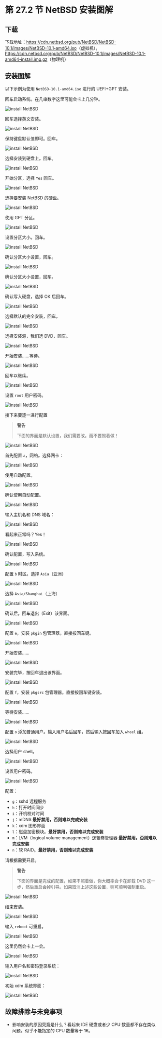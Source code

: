 # 第 27.2 节 NetBSD 安装图解

## 下载

下载地址：<https://cdn.netbsd.org/pub/NetBSD/NetBSD-10.1/images/NetBSD-10.1-amd64.iso>（虚拟机），<https://cdn.netbsd.org/pub/NetBSD/NetBSD-10.1/images/NetBSD-10.1-amd64-install.img.gz>（物理机）

## 安装图解

以下示例为使用 `NetBSD-10.1-amd64.iso` 进行的 UEFI+GPT 安装。

回车启动系统。在几串数字这里可能会卡上几分钟。

![install NetBSD](../.gitbook/assets/nb1.png)

回车选择英文安装。

![install NetBSD](../.gitbook/assets/nb2.png)

保持键盘默认值即可。回车。

![install NetBSD](../.gitbook/assets/nb3.png)

选择安装到硬盘上。回车。

![install NetBSD](../.gitbook/assets/nb4.png)

开始分区，选择 `Yes` 回车。

![install NetBSD](../.gitbook/assets/nb5.png)

选择要安装 NetBSD 的硬盘。

![install NetBSD](../.gitbook/assets/nb6.png)


使用 GPT 分区。

![install NetBSD](../.gitbook/assets/nb7.png)

设置分区大小。回车。

![install NetBSD](../.gitbook/assets/nb8.png)

确认分区大小设置，回车。

![install NetBSD](../.gitbook/assets/nb9.png)

确认分区大小设置，回车。

![install NetBSD](../.gitbook/assets/nb10.png)

确认写入硬盘，选择 OK 后回车。

![install NetBSD](../.gitbook/assets/nb11.png)

选择默认的完全安装，回车。

![install NetBSD](../.gitbook/assets/nb12.png)

选择安装源，我们选 DVD，回车。

![install NetBSD](../.gitbook/assets/nb13.png)

开始安装……等待。

![install NetBSD](../.gitbook/assets/nb14.png)

回车以继续。


![install NetBSD](../.gitbook/assets/nb16.png)

设置 `root` 用户密码。

![install NetBSD](../.gitbook/assets/nb17.png)

接下来要逐一进行配置

>**警告**
>
>下面的界面是默认设置，我们需要改。而不要照着做！

![install NetBSD](../.gitbook/assets/nb17-2.png)

首先配置 `a`，网络。选择网卡：

![install NetBSD](../.gitbook/assets/nb18.png)

使用自动配置。

![install NetBSD](../.gitbook/assets/nb20.png)

确认使用自动配置。

![install NetBSD](../.gitbook/assets/nb21.png)

输入主机名和 DNS 域名：

![install NetBSD](../.gitbook/assets/nb22.png)

看起来正常吗？Yes！

![install NetBSD](../.gitbook/assets/nb23.png)

确认配置，写入系统。

![install NetBSD](../.gitbook/assets/nb24.png)

配置 `b` 时区。选择 `Asia`（亚洲）

![install NetBSD](../.gitbook/assets/nb25.png)

选择 `Asia/Shanghai`（上海）

![install NetBSD](../.gitbook/assets/nb26.png)

确认后，回车退出（Exit）该界面。

![install NetBSD](../.gitbook/assets/nb27.png)

配置 `e`，安装 `pkgin` 包管理器。直接按回车键。

![install NetBSD](../.gitbook/assets/nb29.png)

开始安装……

![install NetBSD](../.gitbook/assets/nb30.png)

安装完毕，按回车退出该界面。

![install NetBSD](../.gitbook/assets/nb31.png)

配置 `f`，安装 `pkgsrc` 包管理器。直接按回车键安装。

![install NetBSD](../.gitbook/assets/nb32.png)

等待安装……

![install NetBSD](../.gitbook/assets/nb33.png)

配置 `o` 添加普通用户。输入用户名后回车，然后输入按回车加入 `wheel` 组。

![install NetBSD](../.gitbook/assets/nb34.png)

选择用户 shell。

![install NetBSD](../.gitbook/assets/nb35.png)

设置用户密码。

![install NetBSD](../.gitbook/assets/nb36.png)

配置：

- `g`：sshd 远程服务
- `h`：打开时间同步
- `i`：开机校对时间
- `j`：mDNS **最好禁用，否则难以完成安装**
- `k`：xdm 图形界面
- `l`：磁盘加密模块。**最好禁用，否则难以完成安装**
- `m`：LVM（logical volume management）逻辑卷管理器 **最好禁用，否则难以完成安装**
- `n`：软 RAID。**最好禁用，否则难以完成安装**

请根据需要开启。

>**警告**
>
>下面的界面是完成的配置，如果不照着做，你大概率会卡在卸载 DVD 这一步，然后重启会掉引导。如果取消上述这些设置，则可顺利强制重启。

![install NetBSD](../.gitbook/assets/nb37.png)

结束安装。

![install NetBSD](../.gitbook/assets/nb38.png)

输入 `reboot` 可重启。

![install NetBSD](../.gitbook/assets/nb38-2.png)

这里仍然会卡上一会。

![install NetBSD](../.gitbook/assets/nb39.png)

输入用户名和密码登录系统：

![install NetBSD](../.gitbook/assets/nb40.png)

初始 xdm 系统界面：

![install NetBSD](../.gitbook/assets/nb41.png)

## 故障排除与未竟事项

- 影响安装的原因究竟是什么？看起来 IDE 硬盘或者少 CPU 数量都不存在类似问题。似乎不能指定的 CPU 数量等于 16。
